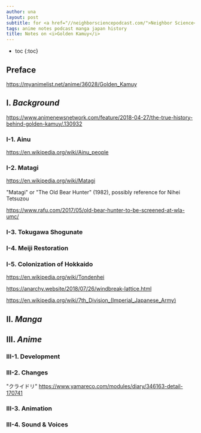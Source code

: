 ```yaml
---
author: una
layout: post
subtitle: for <a href="//neighborsciencepodcast.com/">Neighbor Science</a>
tags: anime notes podcast manga japan history
title: Notes on <i>Golden Kamuy</i>
---
```


- toc
{:toc}

## Preface

<https://myanimelist.net/anime/36028/Golden_Kamuy>

## I. _Background_

<https://www.animenewsnetwork.com/feature/2018-04-27/the-true-history-behind-golden-kamuy/.130932>

### I-1. Ainu

<https://en.wikipedia.org/wiki/Ainu_people>

### I-2. Matagi

<https://en.wikipedia.org/wiki/Matagi>

"Matagi" or "The Old Bear Hunter" (1982), possibly reference for Nihei Tetsuzou

<https://www.rafu.com/2017/05/old-bear-hunter-to-be-screened-at-wla-umc/>

### I-3. Tokugawa Shogunate

### I-4. Meiji Restoration

### I-5. Colonization of Hokkaido

<https://en.wikipedia.org/wiki/Tondenhei>

<https://anarchy.website/2018/07/26/windbreak-lattice.html>

<https://en.wikipedia.org/wiki/7th_Division_(Imperial_Japanese_Army)>

## II. _Manga_


## III. _Anime_

### III-1. Development

### III-2. Changes

"クライドリ"
<https://www.yamareco.com/modules/diary/346163-detail-170741>

### III-3. Animation

### III-4. Sound & Voices
